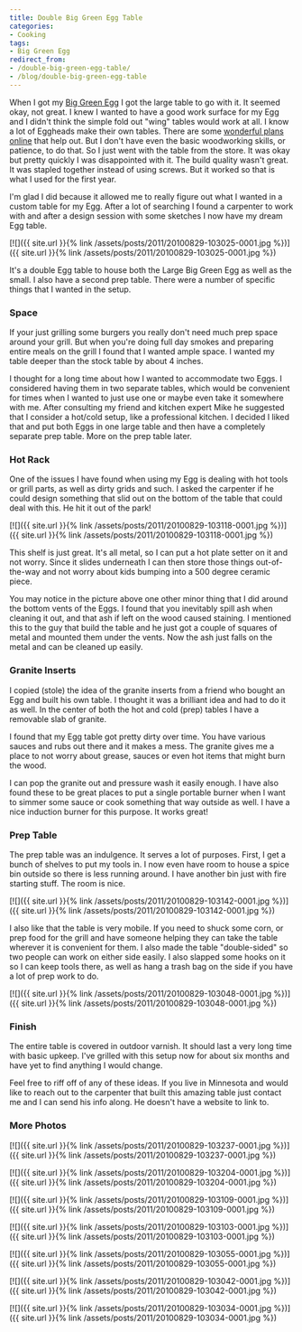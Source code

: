```yaml
---
title: Double Big Green Egg Table
categories:
- Cooking
tags:
- Big Green Egg
redirect_from:
- /double-big-green-egg-table/
- /blog/double-big-green-egg-table
---
```


When I got my [Big Green Egg](http://biggreenegg.com/) I got the large table to go with it. It seemed okay, not great. I knew I wanted to have a good work surface for my Egg and I didn't think the simple fold out "wing" tables would work at all. I know a lot of Eggheads make their own tables. There are some [wonderful plans online](http://www.nakedwhiz.com/cart.htm) that help out. But I don't have even the basic woodworking skills, or patience, to do that. So I just went with the table from the store.
It was okay but pretty quickly I was disappointed with it. The build quality wasn't great. It was stapled together instead of using screws. But it worked so that is what I used for the first year.

I'm glad I did because it allowed me to really figure out what I wanted in a custom table for my Egg. After a lot of searching I found a carpenter to work with and after a design session with some sketches I now have my dream Egg table.

[![]({{ site.url }}{% link /assets/posts/2011/20100829-103025-0001.jpg %})]({{ site.url }}{% link /assets/posts/2011/20100829-103025-0001.jpg %})
<!-- more -->
It's a double Egg table to house both the Large Big Green Egg as well as the small. I also have a second prep table. There were a number of specific things that I wanted in the setup.

### Space

If your just grilling some burgers you really don't need much prep space around your grill. But when you're doing full day smokes and preparing entire meals on the grill I found that I wanted ample space. I wanted my table deeper than the stock table by about 4 inches.

I thought for a long time about how I wanted to accommodate two Eggs. I considered having them in two separate tables, which would be convenient for times when I wanted to just use one or maybe even take it somewhere with me. After consulting my friend and kitchen expert Mike he suggested that I consider a hot/cold setup, like a professional kitchen. I decided I liked that and put both Eggs in one large table and then have a completely separate prep table. More on the prep table later.

### Hot Rack

One of the issues I have found when using my Egg is dealing with hot tools or grill parts, as well as dirty grids and such. I asked the carpenter if he could design something that slid out on the bottom of the table that could deal with this. He hit it out of the park!

[![]({{ site.url }}{% link /assets/posts/2011/20100829-103118-0001.jpg %})]({{ site.url }}{% link /assets/posts/2011/20100829-103118-0001.jpg %})

This shelf is just great. It's all metal, so I can put a hot plate setter on it and not worry. Since it slides underneath I can then store those things out-of-the-way and not worry about kids bumping into a 500 degree ceramic piece.

You may notice in the picture above one other minor thing that I did around the bottom vents of the Eggs. I found that you inevitably spill ash when cleaning it out, and that ash if left on the wood caused staining. I mentioned this to the guy that build the table and he just got a couple of squares of metal and mounted them under the vents. Now the ash just falls on the metal and can be cleaned up easily.

### Granite Inserts

I copied (stole) the idea of the granite inserts from a friend who bought an Egg and built his own table. I thought it was a brilliant idea and had to do it as well. In the center of both the hot and cold (prep) tables I have a removable slab of granite.

I found that my Egg table got pretty dirty over time. You have various sauces and rubs out there and it makes a mess. The granite gives me a place to not worry about grease, sauces or even hot items that might burn the wood.

I can pop the granite out and pressure wash it easily enough. I have also found these to be great places to put a single portable burner when I want to simmer some sauce or cook something that way outside as well. I have a nice induction burner for this purpose. It works great!

### Prep Table

The prep table was an indulgence. It serves a lot of purposes. First, I get a bunch of shelves to put my tools in. I now even have room to house a spice bin outside so there is less running around. I have another bin just with fire starting stuff. The room is nice.

[![]({{ site.url }}{% link /assets/posts/2011/20100829-103142-0001.jpg %})]({{ site.url }}{% link /assets/posts/2011/20100829-103142-0001.jpg %})

I also like that the table is very mobile. If you need to shuck some corn, or prep food for the grill and have someone helping they can take the table wherever it is convenient for them. I also made the table "double-sided" so two people can work on either side easily. I also slapped some hooks on it so I can keep tools there, as well as hang a trash bag on the side if you have a lot of prep work to do.

[![]({{ site.url }}{% link /assets/posts/2011/20100829-103048-0001.jpg %})]({{ site.url }}{% link /assets/posts/2011/20100829-103048-0001.jpg %})

### Finish

The entire table is covered in outdoor varnish. It should last a very long time with basic upkeep. I've grilled with this setup now for about six months and have yet to find anything I would change.

Feel free to riff off of any of these ideas. If you live in Minnesota and would like to reach out to the carpenter that built this amazing table just contact me and I can send his info along. He doesn't have a website to link to.

### More Photos

[![]({{ site.url }}{% link /assets/posts/2011/20100829-103237-0001.jpg %})]({{ site.url }}{% link /assets/posts/2011/20100829-103237-0001.jpg %})

[![]({{ site.url }}{% link /assets/posts/2011/20100829-103204-0001.jpg %})]({{ site.url }}{% link /assets/posts/2011/20100829-103204-0001.jpg %})

[![]({{ site.url }}{% link /assets/posts/2011/20100829-103109-0001.jpg %})]({{ site.url }}{% link /assets/posts/2011/20100829-103109-0001.jpg %})

[![]({{ site.url }}{% link /assets/posts/2011/20100829-103103-0001.jpg %})]({{ site.url }}{% link /assets/posts/2011/20100829-103103-0001.jpg %})

[![]({{ site.url }}{% link /assets/posts/2011/20100829-103055-0001.jpg %})]({{ site.url }}{% link /assets/posts/2011/20100829-103055-0001.jpg %})

[![]({{ site.url }}{% link /assets/posts/2011/20100829-103042-0001.jpg %})]({{ site.url }}{% link /assets/posts/2011/20100829-103042-0001.jpg %})

[![]({{ site.url }}{% link /assets/posts/2011/20100829-103034-0001.jpg %})]({{ site.url }}{% link /assets/posts/2011/20100829-103034-0001.jpg %})
